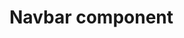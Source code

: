 # Navbar component

<PreviewPlayground
  :html="() => import('./stories/app.twig')"
  :script="() => import('./stories/app.js?raw')"
  css="() => import('./stories/app.css?raw')"
  css-editor="false"
  height="70vh"
  />
